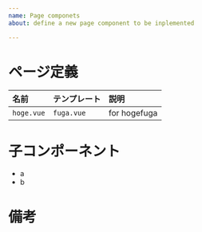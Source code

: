 ```yaml
---
name: Page componets
about: define a new page component to be inplemented

---
```


# ページ定義
| 名前 | テンプレート | 説明 |
| :--- | :--- | :--- |
| `hoge.vue` | `fuga.vue` | for hogefuga |

# 子コンポーネント

* a
* b

# 備考
